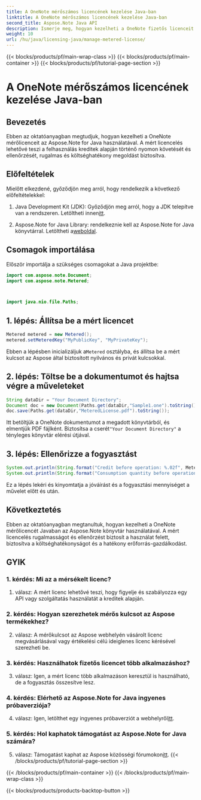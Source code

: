 ```yaml
---
title: A OneNote mérőszámos licencének kezelése Java-ban
linktitle: A OneNote mérőszámos licencének kezelése Java-ban
second_title: Aspose.Note Java API
description: Ismerje meg, hogyan kezelheti a OneNote fizetős licenceit Java-ban az Aspose.Note könyvtár használatával. Irányítsd a felhasználást, figyeld a krediteket, és hatékonyan optimalizáld a költségeket.
weight: 10
url: /hu/java/licensing-java/manage-metered-license/
---
```


{{< blocks/products/pf/main-wrap-class >}}
{{< blocks/products/pf/main-container >}}
{{< blocks/products/pf/tutorial-page-section >}}

# A OneNote mérőszámos licencének kezelése Java-ban

## Bevezetés

Ebben az oktatóanyagban megtudjuk, hogyan kezelheti a OneNote mérőlicenceit az Aspose.Note for Java használatával. A mért licencelés lehetővé teszi a felhasználás kreditek alapján történő nyomon követését és ellenőrzését, rugalmas és költséghatékony megoldást biztosítva.

## Előfeltételek

Mielőtt elkezdené, győződjön meg arról, hogy rendelkezik a következő előfeltételekkel:

1.  Java Development Kit (JDK): Győződjön meg arról, hogy a JDK telepítve van a rendszeren. Letöltheti innen[itt](https://www.oracle.com/java/technologies/javase-jdk11-downloads.html).
   
2. Aspose.Note for Java Library: rendelkeznie kell az Aspose.Note for Java könyvtárral. Letöltheti a[weboldal](https://releases.aspose.com/note/java/).

## Csomagok importálása

Először importálja a szükséges csomagokat a Java projektbe:

```java
import com.aspose.note.Document;
import com.aspose.note.Metered;



import java.nio.file.Paths;
```

## 1. lépés: Állítsa be a mért licencet

```java
Metered metered = new Metered();
metered.setMeteredKey("MyPublicKey", "MyPrivateKey");
```

 Ebben a lépésben inicializáljuk a`Metered` osztályba, és állítsa be a mért kulcsot az Aspose által biztosított nyilvános és privát kulcsokkal.

## 2. lépés: Töltse be a dokumentumot és hajtsa végre a műveleteket

```java
String dataDir = "Your Document Directory";
Document doc = new Document(Paths.get(dataDir,"Sample1.one").toString());
doc.save(Paths.get(dataDir,"MeteredLicense.pdf").toString());
```

 Itt betöltjük a OneNote dokumentumot a megadott könyvtárból, és elmentjük PDF fájlként. Biztosítsa a cserét`"Your Document Directory"` a tényleges könyvtár elérési útjával.

## 3. lépés: Ellenőrizze a fogyasztást

```java
System.out.println(String.format("Credit before operation: %.02f", Metered.getConsumptionCredit()));
System.out.println(String.format("Consumption quantity before operation: %.02f", Metered.getConsumptionQuantity()));
```

Ez a lépés lekéri és kinyomtatja a jóváírást és a fogyasztási mennyiséget a művelet előtt és után.

## Következtetés

Ebben az oktatóanyagban megtanultuk, hogyan kezelheti a OneNote mérőlicencét Javaban az Aspose.Note könyvtár használatával. A mért licencelés rugalmasságot és ellenőrzést biztosít a használat felett, biztosítva a költséghatékonyságot és a hatékony erőforrás-gazdálkodást.

## GYIK

### 1. kérdés: Mi az a mérsékelt licenc?

1. válasz: A mért licenc lehetővé teszi, hogy figyelje és szabályozza egy API vagy szolgáltatás használatát a kreditek alapján.
   
### 2. kérdés: Hogyan szerezhetek mérős kulcsot az Aspose termékekhez?

2. válasz: A mérőkulcsot az Aspose webhelyén vásárolt licenc megvásárlásával vagy értékelési célú ideiglenes licenc kérésével szerezheti be.
   
### 3. kérdés: Használhatok fizetős licencet több alkalmazáshoz?

3. válasz: Igen, a mért licenc több alkalmazáson keresztül is használható, de a fogyasztás összesítve lesz.
   
### 4. kérdés: Elérhető az Aspose.Note for Java ingyenes próbaverziója?

 4. válasz: Igen, letölthet egy ingyenes próbaverziót a webhelyről[itt](https://releases.aspose.com/).
   
### 5. kérdés: Hol kaphatok támogatást az Aspose.Note for Java számára?

 5. válasz: Támogatást kaphat az Aspose közösségi fórumokon[itt](https://forum.aspose.com/c/note/28).
{{< /blocks/products/pf/tutorial-page-section >}}

{{< /blocks/products/pf/main-container >}}
{{< /blocks/products/pf/main-wrap-class >}}

{{< blocks/products/products-backtop-button >}}
